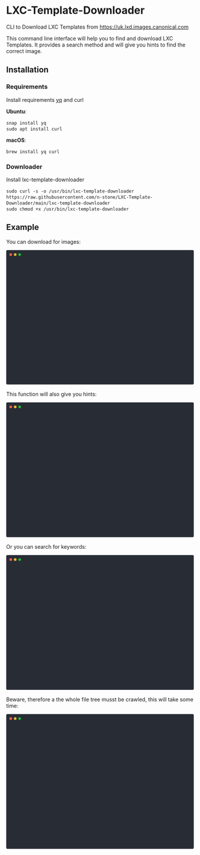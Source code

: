 # LXC-Template-Downloader
CLI to Download LXC Templates from https://uk.lxd.images.canonical.com

This command line interface will help you to find and download LXC Templates.
It provides a search method and will give you hints to find the correct image.

## Installation
### Requirements
Install requirements [yq](https://github.com/mikefarah/yq) and curl

**Ubuntu**: 
```
snap install yq
sudo apt install curl
```
**macOS**:
```
brew install yq curl
```
### Downloader
Install lxc-template-downloader
```
sudo curl -s -o /usr/bin/lxc-template-downloader https://raw.githubusercontent.com/n-stone/LXC-Template-Downloader/main/lxc-template-downloader
sudo chmod +x /usr/bin/lxc-template-downloader
```

## Example
You can download for images:

![get images](examples/get.svg)

This function will also give you hints:

![get images display hints](examples/get-hints.svg)

Or you can search for keywords:

![search for images](examples/search.svg)

Beware, therefore a the whole file tree musst be crawled, this will take some time:

![search for images first run](examples/search-first-run.svg)
